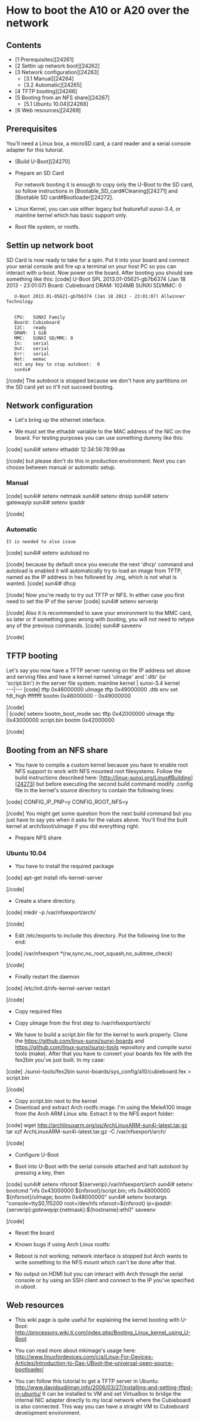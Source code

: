 # How to boot the A10 or A20 over the network
## Contents
  * [1 Prerequisites][24261]
  * [2 Settin up network boot][24262]
  * [3 Network configuration][24263]
    * [3.1 Manual][24264]
    * [3.2 Automatic][24265]
  * [4 TFTP booting][24266]
  * [5 Booting from an NFS share][24267]
    * [5.1 Ubuntu 10.04][24268]
  * [6 Web resources][24269]

## Prerequisites
You'll need a Linux box, a microSD card, a card reader and a serial console adapter for this tutorial. 
  * [Build U-Boot][24270]
  * Prepare an SD Card

    For network booting it is enough to copy only the U-Boot to the SD card, so follow instructions in [Bootable_SD_card#Cleaning][24271] and [Bootable SD card#Bootloader][24272].
  * Linux Kernel, you can use either legacy but featurefull sunxi-3.4, or mainline kernel which has basic support only.
  * Root file system, or rootfs.

## Settin up network boot
SD Card is now ready to take for a spin. Put it into your board and connect your serial console and fire up a terminal on your host PC so you can interact with u-boot. Now power on the board. After booting you should see something like this: 
[code] 
       U-Boot SPL 2013.01-05621-gb7b6374 (Jan 18 2013 - 23:01:07)
       Board: Cubieboard
       DRAM: 1024MB
       SUNXI SD/MMC: 0
         
    
         
    
       U-Boot 2013.01-05621-gb7b6374 (Jan 18 2013 - 23:01:07) Allwinner Technology
         
    
       CPU:   SUNXI Family
       Board: Cubieboard 
       I2C:   ready
       DRAM:  1 GiB
       MMC:   SUNXI SD/MMC: 0
       In:    serial
       Out:   serial
       Err:   serial
       Net:   wemac
       Hit any key to stop autoboot:  0
       sun4i#
    
[/code]
The autoboot is stopped because we don't have any partitions on the SD card yet so it'll not succeed booting. 
## Network configuration
  * Let's bring up the ethernet interface.

    
  * We must set the ethaddr variable to the MAC address of the NIC on the board. For testing purposes you can use something dummy like this:

[code] 
       sun4i# setenv ethaddr 12:34:56:78:99:aa
    
[/code]
    but please don't do this in production environment. Next you can choose between manual or automatic setup.
### Manual
[code] 
    sun4i# setenv netmask <netmask>
    sun4i# setenv dnsip <dns>
    sun4i# setenv gatewayip <gateway>
    sun4i# setenv ipaddr <ip-address>
    
[/code]
### Automatic
    It is needed to also issue
[code] 
     sun4i# setenv autoload no
    
[/code]
    because by default once you execute the next 'dhcp' command and autoload is enabled it will automatically try to load an image from TFTP, named as the IP address in hex followed by .img, which is not what is wanted.
[code] 
    sun4i# dhcp
    
[/code]
Now you're ready to try out TFTP or NFS. In either case you first need to set the IP of the server 
[code] 
    sun4i# setenv serverip <server-ip>
    
[/code]
Also it is recommended to save your environment to the MMC card, so later or if something goes wrong with booting, you will not need to retype any of the previous commands. 
[code] 
    sun4i# saveenv
    
[/code]
## TFTP booting
Let's say you now have a TFTP server running on the IP address set above and serving files and have a kernel named 'uImage' and '<your-board>.dtb' (or 'script.bin') in the server file system. 
mainline kernel  | sunxi-3.4 kernel   
---|---
[code] 
     tftp 0x46000000 uImage
     tftp 0x49000000 <your-board>.dtb
     env set fdt_high ffffffff
     bootm 0x46000000 - 0x49000000
    
[/code]  
| 
[code] 
     setenv bootm_boot_mode sec
     tftp 0x42000000 uImage
     tftp 0x43000000 script.bin
     bootm 0x42000000
    
[/code]  
## Booting from an NFS share
    
  * You have to compile a custom kernel because you have to enable root NFS support to work with NFS mounted root filesystems. Follow the build instructions described here: [http://linux-sunxi.org/Linux#Building][24273] but before executing the second build command modify .config file in the kernel's source directory to contain the following lines:

[code] 
       CONFIG_IP_PNP=y
       CONFIG_ROOT_NFS=y
    
[/code]
    You might get some question from the next build command but you just have to say yes when it asks for the values above. You'll find the built kernel at arch/boot/uImage if you did everything right.
  * Prepare NFS share

### Ubuntu 10.04
    
  * You have to install the required package

[code] 
       apt-get install nfs-kernel-server 
    
[/code]
    
  * Create a share directory.

[code] 
       mkdir -p /var/nfsexport/arch/
    
[/code]
    
  * Edit /etc/exports to include this directory. Put the following line to the end:

[code] 
       /var/nfsexport *(rw,sync,no_root_squash,no_subtree_check)
    
[/code]
    
  * Finally restart the daemon

[code] 
       /etc/init.d/nfs-kernel-server restart
    
[/code]
  * Copy required files

    
  * Copy uImage from the first step to /var/nfsexport/arch/
  * We have to build a script.bin file for the kernel to work properly. Clone the <https://github.com/linux-sunxi/sunxi-boards> and <https://github.com/linux-sunxi/sunxi-tools> repository and compile sunxi tools (make). After that you have to convert your boards fex file with the fex2bin you've just built. In my case:

[code] 
       ./sunxi-tools/fex2bin sunxi-boards/sys_config/a10/cubieboard.fex > script.bin
    
[/code]
    
  * Copy script.bin next to the kernel
  * Download and extract Arch rootfs image. I'm using the MeleA100 image from the Arch ARM Linux site. Extract it to the NFS export folder:

[code] 
      wget <http://archlinuxarm.org/os/ArchLinuxARM-sun4i-latest.tar.gz>
      tar xzf ArchLinuxARM-sun4i-latest.tar.gz -C /var/nfsexport/arch/
    
[/code]
  * Configure U-Boot

    
  * Boot into U-Boot with the serial console attached and halt autoboot by pressing a key, then

[code] 
       sun4i# setenv nfsroot ${serverip}:/var/nfsexport/arch
       sun4i# setenv bootcmd "nfs 0x43000000 ${nfsroot}/script.bin; nfs 0x48000000 ${nfsroot}/uImage; bootm 0x48000000"
       sun4i# setenv bootargs "console=ttyS0,115200 root=/dev/nfs nfsroot=${nfsroot} ip=${ipaddr}:${serverip}:${gatewayip}:${netmask}:${hostname}:eth0"
       saveenv
    
[/code]
    
  * Reset the board

  * Known bugs if using Arch Linux rootfs:

    
  * Reboot is not working; network interface is stopped but Arch wants to write something to the NFS mount which can't be done after that.
  * No output on HDMI but you can interact with Arch through the serial console or by using an SSH client and connect to the IP you've specified in uboot.

## Web resources
  * This wiki page is quite useful for explaining the kernel booting with U-Boot: <http://processors.wiki.ti.com/index.php/Booting_Linux_kernel_using_U-Boot>  

  * You can read more about mkimage's usage here: <http://www.linuxfordevices.com/c/a/Linux-For-Devices-Articles/Introduction-to-Das-UBoot-the-universal-open-source-bootloader/>

  * You can follow this tutorial to get a TFTP server in Ubuntu: <http://www.davidsudjiman.info/2006/03/27/installing-and-setting-tftpd-in-ubuntu/> It can be installed to VM and set Virtualbox to bridge the internal NIC adapter directly to my local network where the Cubieboard is also connected. This way you can have a straight VM to Cubieboard development environment.
